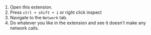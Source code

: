 1. Open this extension.
2. Press ```ctrl + shift + i``` or right click inspect
3. Navigate to the ```Network``` tab.
4. Do whatever you like in the extension and see it doesn't make any network calls.